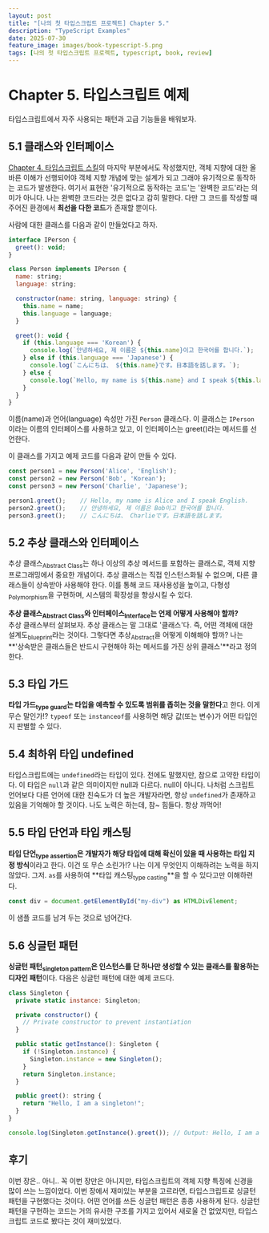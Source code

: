 ```yaml
---
layout: post
title: "[나의 첫 타입스크립트 프로젝트] Chapter 5."
description: "TypeScript Examples"
date: 2025-07-30
feature_image: images/book-typescript-5.png
tags: [나의 첫 타입스크립트 프로젝트, typescript, book, review]
---
```


# Chapter 5. 타입스크립트 예제

타입스크립트에서 자주 사용되는 패턴과 고급 기능들을 배워보자.

<!--more-->

## 5.1 클래스와 인터페이스

[Chapter 4. 타입스크립트 스킬](https://wowpeter.github.io/infinity-loop/typescript-skills)의 마지막 부분에서도 작성했지만,
객체 지향에 대한 올바른 이해가 선행되어야 객체 지향 개념에 맞는 설계가 되고 그래야 유기적으로 동작하는 코드가 발생한다.
여기서 표현한 '유기적으로 동작하는 코드'는 '완벽한 코드'라는 의미가 아니다. 나는 완벽한 코드라는 것은 없다고 감히 말한다.
다만 그 코드를 작성할 때 주어진 환경에서 **최선을 다한 코드**가 존재할 뿐이다.

사람에 대한 클래스를 다음과 같이 만들었다고 하자.
```javascript
interface IPerson {
  greet(): void;
}

class Person implements IPerson {
  name: string;
  language: string;

  constructor(name: string, language: string) {
    this.name = name;
    this.language = language;
  }

  greet(): void {
    if (this.language === 'Korean') { 
      console.log(`안녕하세요, 제 이름은 ${this.name}이고 한국어를 합니다.`);
    } else if (this.language === 'Japanese') {
      console.log(`こんにちは、 ${this.name}です。日本語を話します。`);
    } else {
      console.log(`Hello, my name is ${this.name} and I speak ${this.language}.`);
    } 
  }
}
```
이름(name)과 언어(language) 속성만 가진 `Person` 클래스다.
이 클래스는 `IPerson`이라는 이름의 인터페이스를 사용하고 있고, 이 인터페이스는 greet()라는 메서드를 선언한다.

이 클래스를 가지고 예제 코드를 다음과 같이 만들 수 있다.
```javascript
const person1 = new Person('Alice', 'English');
const person2 = new Person('Bob', 'Korean');
const person3 = new Person('Charlie', 'Japanese');

person1.greet();    // Hello, my name is Alice and I speak English.
person2.greet();    // 안녕하세요, 제 이름은 Bob이고 한국어를 합니다.
person3.greet();    // こんにちは、 Charlieです。日本語を話します。
```

## 5.2 추상 클래스와 인터페이스

추상 클래스<sub>Abstract Class</sub>는 하나 이상의 추상 메서드를 포함하는 클래스로, 객체 지향 프로그래밍에서 중요한 개념이다.
추상 클래스는 직접 인스턴스화될 수 없으며, 다른 클래스들이 상속받아 사용해야 한다.
이를 통해 코드 재사용성을 높이고, 다형성<sub>Polymorphism</sub>을 구현하며, 시스템의 확장성을 향상시킬 수 있다. 

**추상 클래스<sub>Abstract Class</sub>와 인터페이스<sub>Interface</sub>는 언제 어떻게 사용해야 할까?**<br />
추상 클래스부터 살펴보자. 추상 클래스는 말 그대로 '클래스'다. 즉, 어떤 객체에 대한 설계도<sub>blueprint</sub>라는 것이다.
그렇다면 추상<sub>Abstract</sub>을 어떻게 이해해야 할까? 나는 **'상속받은 클래스들은 반드시 구현해야 하는 메서드를 가진 상위 클래스'**라고 정의한다.

## 5.3 타입 가드

**타입 가드<sub>type guard</sub>는 타입을 예측할 수 있도록 범위를 좁히는 것을 말한다**고 한다. 이게 무슨 말인가!?
`typeof` 또는 `instanceof`를 사용하면 해당 값(또는 변수)가 어떤 타입인지 판별할 수 있다.

## 5.4 최하위 타입 undefined

타입스크립트에는 `undefined`라는 타입이 있다. 전에도 말했지만, 참으로 고약한 타입이다. 이 타입은 `null`과 같은 의미이지만 null과 다르다. null이 아니다.
나처럼 스크립트 언어보다 다른 언어에 대한 친숙도가 더 높은 개발자라면, 항상 `undefined`가 존재하고 있음을 기억해야 할 것이다.
나도 노력은 하는데, 참~ 힘들다. 항상 까먹어!

## 5.5 타입 단언과 타입 캐스팅

**타입 단언<sub>type assertion</sub>은 개발자가 해당 타입에 대해 확신이 있을 때 사용하는 타입 지정 방식**이라고 한다. 이건 또 무슨 소린가!?
나는 이게 무엇인지 이해하려는 노력을 하지 않았다. 그저. `as`를 사용하여 **타입 캐스팅<sub>type casting</sub>**을 할 수 있다고만 이해하련다.

```javascript
const div = document.getElementById("my-div") as HTMLDivElement;
```
이 샘플 코드를 남겨 두는 것으로 넘어간다.

## 5.6 싱글턴 패턴

**싱글턴 패턴<sub>singleton pattern</sub>은 인스턴스를 단 하나만 생성할 수 있는 클래스를 활용하는 디자인 패턴**이다. 
다음은 싱글턴 패턴에 대한 예제 코드다.

```javascript
class Singleton {
  private static instance: Singleton;

  private constructor() {
    // Private constructor to prevent instantiation
  }

  public static getInstance(): Singleton {
    if (!Singleton.instance) {
      Singleton.instance = new Singleton();
    }
    return Singleton.instance;
  }

  public greet(): string {
    return "Hello, I am a singleton!";
  }
}

console.log(Singleton.getInstance().greet()); // Output: Hello, I am a singleton!
```

## 후기

이번 장은.. 아니.. 꼭 이번 장만은 아니지만, 타입스크립트의 객체 지향 특징에 신경을 많이 쓰는 느낌이었다.
이번 장에서 재미있는 부분을 고르라면, 타입스크립트로 싱글턴 패턴을 구현했다는 것이다. 어떤 언어를 쓰든 싱글턴 패턴은 종종 사용하게 된다.
싱글턴 패턴을 구현하는 코드는 거의 유사한 구조를 가지고 있어서 새로울 건 없었지만, 타입스크립트 코드로 봤다는 것이 재미있었다.
